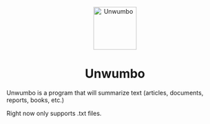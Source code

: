 <p align="center"><img src="https://github.com/haseebT/Unwumbo/blob/master/logo.png" alt="Unwumbo" width="100" height="100"></p>
<h1 align="center">Unwumbo</h1>


Unwumbo is a program that will summarize text (articles, documents, reports, books, etc.)

Right now only supports .txt files.






